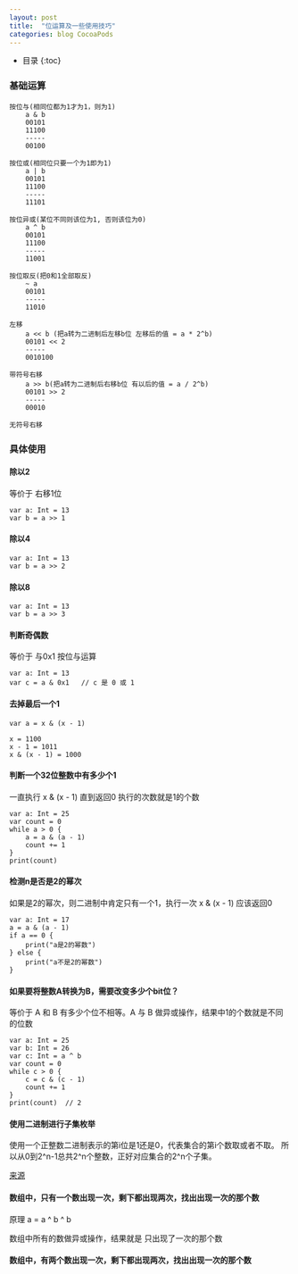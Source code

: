 ```yaml
---
layout: post
title:  "位运算及一些使用技巧"
categories: blog CocoaPods
---
```


* 目录
{:toc}

### 基础运算

    按位与(相同位都为1才为1，则为1)
        a & b
        00101
        11100
        -----
        00100

    按位或(相同位只要一个为1即为1)
        a | b
        00101
        11100
        -----
        11101

    按位异或(某位不同则该位为1, 否则该位为0)
        a ^ b
        00101
        11100
        -----
        11001

    按位取反(把0和1全部取反)
        ~ a
        00101
        -----
        11010

    左移
        a << b (把a转为二进制后左移b位 左移后的值 = a * 2^b)
        00101 << 2
        -----
        0010100   

    带符号右移
        a >> b(把a转为二进制后右移b位 有以后的值 = a / 2^b)
        00101 >> 2
        -----
        00010

    无符号右移

### 具体使用

#### 除以2

等价于 右移1位


    var a: Int = 13
    var b = a >> 1

#### 除以4

    var a: Int = 13
    var b = a >> 2

#### 除以8

    var a: Int = 13
    var b = a >> 3

#### 判断奇偶数

等价于 与0x1 按位与运算

    var a: Int = 13
    var c = a & 0x1   // c 是 0 或 1

#### 去掉最后一个1

    var a = x & (x - 1) 
    
    x = 1100
    x - 1 = 1011
    x & (x - 1) = 1000

#### 判断一个32位整数中有多少个1

一直执行 x & (x - 1) 直到返回0  执行的次数就是1的个数

    var a: Int = 25
    var count = 0
    while a > 0 {
        a = a & (a - 1)
        count += 1
    }
    print(count)

#### 检测n是否是2的幂次

如果是2的幂次，则二进制中肯定只有一个1，执行一次  x & (x - 1) 应该返回0

    var a: Int = 17
    a = a & (a - 1)
    if a == 0 {
        print("a是2的幂数")
    } else {
        print("a不是2的幂数")
    }

#### 如果要将整数A转换为B，需要改变多少个bit位？

等价于 A 和 B 有多少个位不相等。A 与 B 做异或操作，结果中1的个数就是不同的位数

    var a: Int = 25
    var b: Int = 26
    var c: Int = a ^ b
    var count = 0
    while c > 0 {
        c = c & (c - 1)
        count += 1
    }
    print(count)  // 2

#### 使用二进制进行子集枚举

使用一个正整数二进制表示的第i位是1还是0，代表集合的第i个数取或者不取。 所以从0到2^n-1总共2^n个整数，正好对应集合的2^n个子集。





[来源](https://www.zhihu.com/question/38206659)

#### 数组中，只有一个数出现一次，剩下都出现两次，找出出现一次的那个数

原理  a = a ^ b ^ b

数组中所有的数做异或操作，结果就是 只出现了一次的那个数

#### 数组中，有两个数出现一次，剩下都出现两次，找出出现一次的那个数
